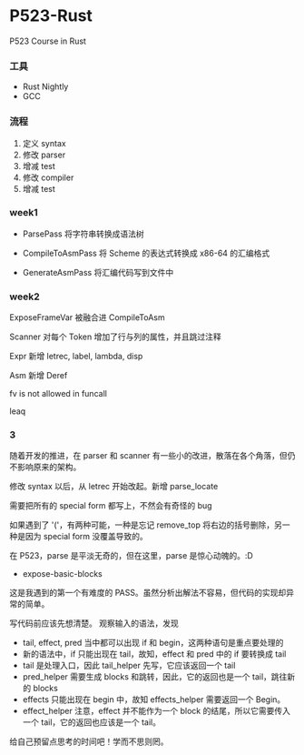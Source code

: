 # P523-Rust
P523 Course in Rust

### 工具

+ Rust Nightly
+ GCC


### 流程

1. 定义 syntax
2. 修改 parser
3. 增减 test
4. 修改 compiler
5. 增减 test

### week1

+ ParsePass
将字符串转换成语法树

+ CompileToAsmPass
将 Scheme 的表达式转换成 x86-64 的汇编格式

+ GenerateAsmPass
将汇编代码写到文件中

### week2

ExposeFrameVar 被融合进 CompileToAsm

Scanner 对每个 Token 增加了行与列的属性，并且跳过注释

Expr 新增 letrec, label, lambda, disp

Asm 新增 Deref

fv is not allowed in funcall

leaq

### 3

随着开发的推进，在 parser 和 scanner 有一些小的改进，散落在各个角落，但仍不影响原来的架构。

修改 syntax 以后，从 letrec 开始改起。新增 parse_locate

需要把所有的 special form 都写上，不然会有奇怪的 bug

如果遇到了 '('，有两种可能，一种是忘记 remove_top 将右边的括号删除，另一种是因为 special form 没覆盖导致的。

在 P523，parse 是平淡无奇的，但在这里，parse 是惊心动魄的。:D


+ expose-basic-blocks

这是我遇到的第一个有难度的 PASS。虽然分析出解法不容易，但代码的实现却异常的简单。

写代码前应该先想清楚。
观察输入的语法，发现

+ tail, effect, pred 当中都可以出现 if 和 begin，这两种语句是重点要处理的
+ 新的语法中，if 只能出现在 tail，故知，effect 和 pred 中的 if 要转换成 tail
+ tail 是处理入口，因此 tail_helper 先写，它应该返回一个 tail
+ pred_helper 需要生成 blocks 和跳转，因此，它的返回也是一个 tail，跳往新的 blocks
+ effects 只能出现在 begin 中，故知 effects_helper 需要返回一个 Begin。
+ effect_helper 注意，effect 并不能作为一个 block 的结尾，所以它需要传入一个 tail，它的返回也应该是一个 tail。

给自己预留点思考的时间吧！学而不思则罔。